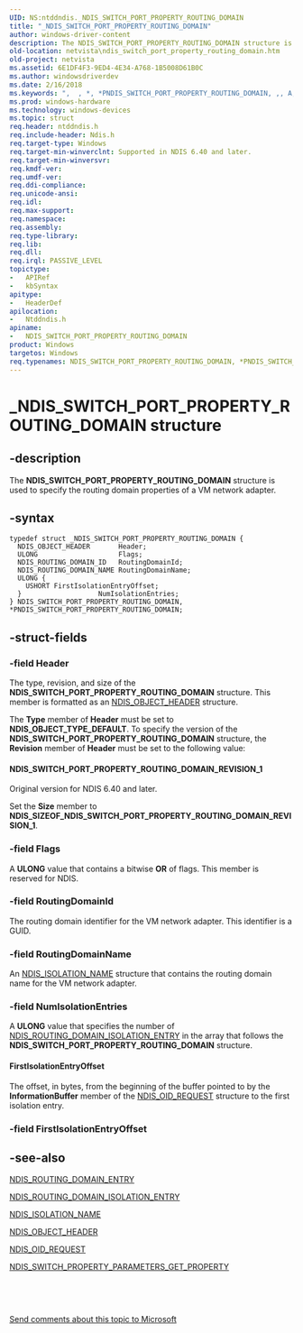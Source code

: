 ```yaml
---
UID: NS:ntddndis._NDIS_SWITCH_PORT_PROPERTY_ROUTING_DOMAIN
title: "_NDIS_SWITCH_PORT_PROPERTY_ROUTING_DOMAIN"
author: windows-driver-content
description: The NDIS_SWITCH_PORT_PROPERTY_ROUTING_DOMAIN structure is used to specify the routing domain properties of a VM network adapter.
old-location: netvista\ndis_switch_port_property_routing_domain.htm
old-project: netvista
ms.assetid: 6E1DF4F3-9ED4-4E34-A768-1B5008D61B0C
ms.author: windowsdriverdev
ms.date: 2/16/2018
ms.keywords: ",  , *, *PNDIS_SWITCH_PORT_PROPERTY_ROUTING_DOMAIN, ,, A, C, D, E, G, H, I, M, N, NDIS_SWITCH_PORT_PROPERTY_ROUTING_DOMAIN, NDIS_SWITCH_PORT_PROPERTY_ROUTING_DOMAIN structure [Network Drivers Starting with Windows Vista], O, P, PNDIS_SWITCH_PORT_PROPERTY_ROUTING_DOMAIN, PNDIS_SWITCH_PORT_PROPERTY_ROUTING_DOMAIN structure pointer [Network Drivers Starting with Windows Vista], R, S, T, U, W, Y, _, _NDIS_SWITCH_PORT_PROPERTY_ROUTING_DOMAIN, netvista.ndis_switch_port_property_routing_domain, ntddndis/NDIS_SWITCH_PORT_PROPERTY_ROUTING_DOMAIN, ntddndis/PNDIS_SWITCH_PORT_PROPERTY_ROUTING_DOMAIN"
ms.prod: windows-hardware
ms.technology: windows-devices
ms.topic: struct
req.header: ntddndis.h
req.include-header: Ndis.h
req.target-type: Windows
req.target-min-winverclnt: Supported in NDIS 6.40 and later.
req.target-min-winversvr: 
req.kmdf-ver: 
req.umdf-ver: 
req.ddi-compliance: 
req.unicode-ansi: 
req.idl: 
req.max-support: 
req.namespace: 
req.assembly: 
req.type-library: 
req.lib: 
req.dll: 
req.irql: PASSIVE_LEVEL
topictype:
-	APIRef
-	kbSyntax
apitype:
-	HeaderDef
apilocation:
-	Ntddndis.h
apiname:
-	NDIS_SWITCH_PORT_PROPERTY_ROUTING_DOMAIN
product: Windows
targetos: Windows
req.typenames: NDIS_SWITCH_PORT_PROPERTY_ROUTING_DOMAIN, *PNDIS_SWITCH_PORT_PROPERTY_ROUTING_DOMAIN
---
```


# _NDIS_SWITCH_PORT_PROPERTY_ROUTING_DOMAIN structure


## -description


The <b>NDIS_SWITCH_PORT_PROPERTY_ROUTING_DOMAIN</b> structure is used to specify the routing domain properties of a VM network adapter.


## -syntax


````
typedef struct _NDIS_SWITCH_PORT_PROPERTY_ROUTING_DOMAIN {
  NDIS_OBJECT_HEADER       Header;
  ULONG                    Flags;
  NDIS_ROUTING_DOMAIN_ID   RoutingDomainId;
  NDIS_ROUTING_DOMAIN_NAME RoutingDomainName;
  ULONG {
    USHORT FirstIsolationEntryOffset;
  }                   NumIsolationEntries;
} NDIS_SWITCH_PORT_PROPERTY_ROUTING_DOMAIN, *PNDIS_SWITCH_PORT_PROPERTY_ROUTING_DOMAIN;
````


## -struct-fields




### -field Header

The type, revision, and size of the <b>NDIS_SWITCH_PORT_PROPERTY_ROUTING_DOMAIN</b>  structure. This member is formatted as an <a href="..\ntddndis\ns-ntddndis-_ndis_object_header.md">NDIS_OBJECT_HEADER</a> structure.

The <b>Type</b> member of <b>Header</b> must be set to <b>NDIS_OBJECT_TYPE_DEFAULT</b>. To specify the version of the <b>NDIS_SWITCH_PORT_PROPERTY_ROUTING_DOMAIN</b> structure, the <b>Revision</b> member of <b>Header</b> must be set to the following value: 





#### NDIS_SWITCH_PORT_PROPERTY_ROUTING_DOMAIN_REVISION_1

Original version for NDIS 6.40 and later.

Set the <b>Size</b> member to <b>NDIS_SIZEOF_NDIS_SWITCH_PORT_PROPERTY_ROUTING_DOMAIN_REVISION_1</b>.


### -field Flags

A <b>ULONG</b> value that contains a bitwise <b>OR</b> of flags. This member is reserved for NDIS.




### -field RoutingDomainId

The routing domain identifier for the VM network adapter. This identifier is a GUID.


### -field RoutingDomainName

An <a href="..\ntddndis\ns-ntddndis-_ndis_isolation_name.md">NDIS_ISOLATION_NAME</a> structure that contains the routing domain name for the VM network adapter.


### -field NumIsolationEntries

A <b>ULONG</b> value that specifies the number of <a href="..\ntddndis\ns-ntddndis-_ndis_routing_domain_isolation_entry.md">NDIS_ROUTING_DOMAIN_ISOLATION_ENTRY</a> in the array that follows the <b>NDIS_SWITCH_PORT_PROPERTY_ROUTING_DOMAIN</b> structure.



#### FirstIsolationEntryOffset

The offset, in bytes, from the beginning of the buffer pointed to by the <b>InformationBuffer</b> member of the <a href="..\ndis\ns-ndis-_ndis_oid_request.md">NDIS_OID_REQUEST</a> structure to the first isolation entry.


### -field FirstIsolationEntryOffset

 




## -see-also

<a href="..\ntddndis\ns-ntddndis-_ndis_routing_domain_entry.md">NDIS_ROUTING_DOMAIN_ENTRY</a>



<a href="..\ntddndis\ns-ntddndis-_ndis_routing_domain_isolation_entry.md">NDIS_ROUTING_DOMAIN_ISOLATION_ENTRY</a>



<a href="..\ntddndis\ns-ntddndis-_ndis_isolation_name.md">NDIS_ISOLATION_NAME</a>



<a href="..\ntddndis\ns-ntddndis-_ndis_object_header.md">NDIS_OBJECT_HEADER</a>



<a href="..\ndis\ns-ndis-_ndis_oid_request.md">NDIS_OID_REQUEST</a>



<a href="https://msdn.microsoft.com/library/windows/hardware/hh598256">NDIS_SWITCH_PROPERTY_PARAMETERS_GET_PROPERTY</a>



 

 

<a href="mailto:wsddocfb@microsoft.com?subject=Documentation%20feedback [netvista\netvista]:%20NDIS_SWITCH_PORT_PROPERTY_ROUTING_DOMAIN structure%20 RELEASE:%20(2/16/2018)&amp;body=%0A%0APRIVACY STATEMENT%0A%0AWe use your feedback to improve the documentation. We don't use your email address for any other purpose, and we'll remove your email address from our system after the issue that you're reporting is fixed. While we're working to fix this issue, we might send you an email message to ask for more info. Later, we might also send you an email message to let you know that we've addressed your feedback.%0A%0AFor more info about Microsoft's privacy policy, see http://privacy.microsoft.com/en-us/default.aspx." title="Send comments about this topic to Microsoft">Send comments about this topic to Microsoft</a>

